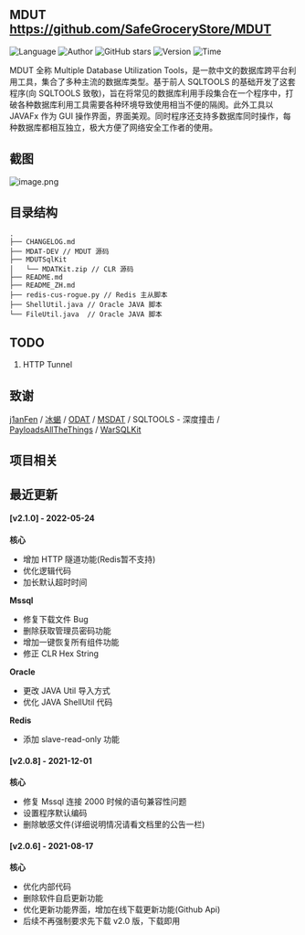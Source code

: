 ## MDUT <https://github.com/SafeGroceryStore/MDUT>
<!--auto_detail_badge_begin_0b490ffb61b26b45de3ea5d7dd8a582e-->
![Language](https://img.shields.io/badge/Language-Java-blue)
![Author](https://img.shields.io/badge/Author-Ch1ngg-orange)
![GitHub stars](https://img.shields.io/github/stars/SafeGroceryStore/MDUT.svg?style=flat&logo=github)
![Version](https://img.shields.io/badge/Version-V2.1.0-red)
![Time](https://img.shields.io/badge/Join-20210702-green)
<!--auto_detail_badge_end_fef74f2d7ea73fcc43ff78e05b1e7451-->


MDUT 全称 Multiple Database Utilization Tools，是一款中文的数据库跨平台利用工具，集合了多种主流的数据库类型。基于前人 SQLTOOLS 的基础开发了这套程序(向 SQLTOOLS 致敬)，旨在将常见的数据库利用手段集合在一个程序中，打破各种数据库利用工具需要各种环境导致使用相当不便的隔阂。此外工具以 JAVAFx 作为 GUI 操作界面，界面美观。同时程序还支持多数据库同时操作，每种数据库都相互独立，极大方便了网络安全工作者的使用。

## 截图
![image.png](https://i.loli.net/2021/05/11/c1M6YqZNAOnjmfp.png)

## 目录结构
```
.
├── CHANGELOG.md
├── MDAT-DEV // MDUT 源码
├── MDUTSqlKit
│   └── MDATKit.zip // CLR 源码
├── README.md
├── README_ZH.md
├── redis-cus-rogue.py // Redis 主从脚本
├── ShellUtil.java // Oracle JAVA 脚本
└── FileUtil.java  // Oracle JAVA 脚本

```

## TODO
1. HTTP Tunnel

## 致谢
[j1anFen](https://jianfensec.com/) / [冰蝎](https://github.com/rebeyond/Behinder) / [ODAT](https://github.com/quentinhardy/odat) / [MSDAT](https://github.com/quentinhardy/msdat) / SQLTOOLS - 深度撞击
 / [PayloadsAllTheThings](https://github.com/swisskyrepo/PayloadsAllTheThings) / [WarSQLKit](https://github.com/mindspoof/MSSQL-Fileless-Rootkit-WarSQLKit)

<!--auto_detail_active_begin_e1c6fb434b6f0baf6912c7a1934f772b-->
## 项目相关


## 最近更新

#### [v2.1.0] - 2022-05-24

**核心**  
- 增加 HTTP 隧道功能(Redis暂不支持)  
- 优化逻辑代码  
- 加长默认超时时间  

**Mssql**  
- 修复下载文件 Bug  
- 删除获取管理员密码功能  
- 增加一键恢复所有组件功能   
- 修正 CLR Hex String  

**Oracle**  
- 更改 JAVA Util 导入方式  
- 优化 JAVA ShellUtil 代码  

**Redis**  
- 添加 slave-read-only 功能

#### [v2.0.8] - 2021-12-01

**核心**  
- 修复 Mssql 连接 2000 时候的语句兼容性问题  
- 设置程序默认编码  
- 删除敏感文件(详细说明情况请看文档里的公告一栏)

#### [v2.0.6] - 2021-08-17

**核心**  
- 优化内部代码  
- 删除软件自启更新功能  
- 优化更新功能界面，增加在线下载更新功能(Github Api)  
- 后续不再强制要求先下载 v2.0 版，下载即用

<!--auto_detail_active_end_f9cf7911015e9913b7e691a7a5878527-->
